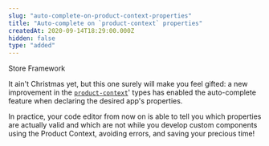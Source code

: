 ```yaml
---
slug: "auto-complete-on-product-context-properties"
title: "Auto-complete on `product-context` properties"
createdAt: 2020-09-14T18:29:00.000Z
hidden: false
type: "added"
---
```


<div class="badge" id="store-framework">Store Framework</div>

It ain't Christmas yet, but this one surely will make you feel gifted: a new improvement in the [`product-context`](https://github.com/vtex-apps/product-context)' types has enabled the auto-complete feature when declaring the desired app's properties.

In practice, your code editor from now on is able to tell you which properties are actually valid and which are not while you develop custom components using the Product Context, avoiding errors, and saving your precious time!
